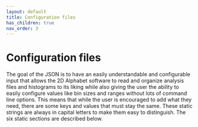 ```yaml
---
layout: default
title: Configuration files
has_children: true
nav_order: 3
---
```


# Configuration files

The goal of the JSON is to have an easily understandable and configurable input
that allows the
2D Alphabet software to read and organize analysis files and histograms to its
liking while also giving the user the ability to easily configure values like
bin sizes and ranges without lots of command line options. This means that while
the user is encouraged to add what they need, there are some keys and values
that must stay the same. These static strings are always in capital letters
to make them easy to distinguish. The six static sections are described below.

